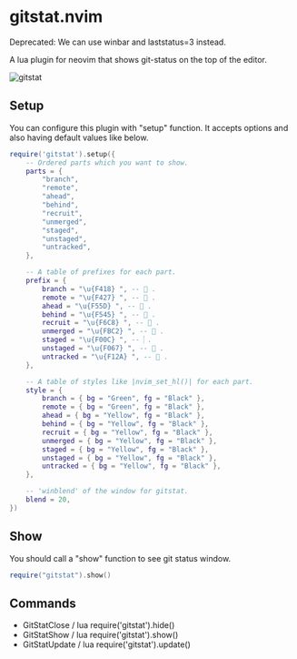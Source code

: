 # gitstat.nvim

Deprecated: We can use winbar and laststatus=3 instead.

A lua plugin for neovim that shows git-status on the top of the editor.

![gitstat](https://user-images.githubusercontent.com/5582459/111492408-fbcc5200-877f-11eb-9150-ae8b6f4a6b0f.png)

## Setup

You can configure this plugin with "setup" function.
It accepts options and also having default values like below.

```lua
require('gitstat').setup({
    -- Ordered parts which you want to show.
    parts = {
        "branch",
        "remote",
        "ahead",
        "behind",
        "recruit",
        "unmerged",
        "staged",
        "unstaged",
        "untracked",
    },

    -- A table of prefixes for each part.
    prefix = {
        branch = "\u{F418} ", --  .
        remote = "\u{F427} ", --  .
        ahead = "\u{F55D} ", --  .
        behind = "\u{F545} ", --  .
        recruit = "\u{F6C8} ", --  .
        unmerged = "\u{FBC2} ", -- ﯂ .
        staged = "\u{F00C} ", --  .
        unstaged = "\u{F067} ", --  .
        untracked = "\u{F12A} ", --  .
    },

    -- A table of styles like |nvim_set_hl()| for each part.
    style = {
        branch = { bg = "Green", fg = "Black" },
        remote = { bg = "Green", fg = "Black" },
        ahead = { bg = "Yellow", fg = "Black" },
        behind = { bg = "Yellow", fg = "Black" },
        recruit = { bg = "Yellow", fg = "Black" },
        unmerged = { bg = "Yellow", fg = "Black" },
        staged = { bg = "Yellow", fg = "Black" },
        unstaged = { bg = "Yellow", fg = "Black" },
        untracked = { bg = "Yellow", fg = "Black" },
    },

    -- 'winblend' of the window for gitstat.
    blend = 20,
})
```

## Show

You should call a "show" function to see git status window.

```lua
require("gitstat").show()
```

## Commands

- GitStatClose  / lua require('gitstat').hide()
- GitStatShow   / lua require('gitstat').show()
- GitStatUpdate / lua require('gitstat').update()

